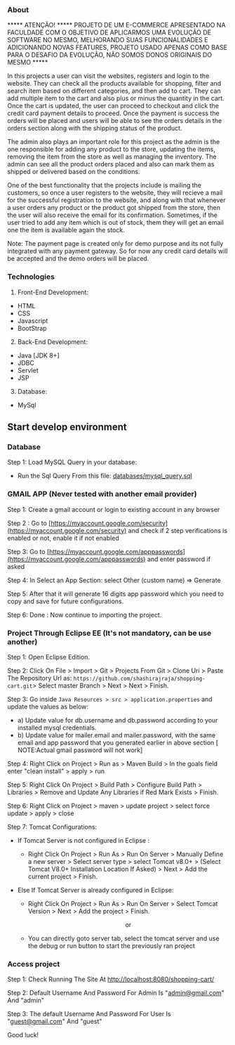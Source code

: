 ### About

***** ATENÇÃO!
***** PROJETO DE UM E-COMMERCE APRESENTADO NA FACULDADE COM O OBJETIVO DE APLICARMOS UMA EVOLUÇÃO DE SOFTWARE NO MESMO, MELHORANDO SUAS FUNCIONALIDADES E ADICIONANDO NOVAS FEATURES, PROJETO USADO APENAS COMO BASE PARA O DESAFIO DA EVOLUÇÃO, NÃO SOMOS DONOS ORIGINAIS DO MESMO *****

In this projects a user can visit the websites, registers and login to the website. They can check all the products available for shopping, filter and search item based on different categories, and then add to cart. They can add multiple item to the cart and also plus or minus the quantity in the cart. Once the cart is updated, the user can proceed to checkout and click the credit card payment details to proceed. Once the payment is success the orders will be placed and users will be able to see the orders details in the orders section along with the shipping status of the product.

The admin also plays an important role for this project as the admin is the one responsible for adding any product to the store, updating the items, removing the item from the store as well as managing the inventory. The admin can see all the product orders placed and also can mark them as shipped or delivered based on the conditions.

One of the best functionality that the projects include is mailing the customers, so once a user registers to the website, they will recieve a mail for the successful registration to the website, and along with that whenever a user orders any product or the product got shipped from the store, then the user will also receive the email for its confirmation.
Sometimes, if the user tried to add any item which is out of stock, them they will get an email one the item is available again the stock.

Note: The payment page is created only for demo purpose and its not fully integrated with any payment gateway. So for now any credit card details will be accepted and the demo orders will be placed.

### Technologies


1. Front-End Development:
- HTML
- CSS
- Javascript
- BootStrap

2. Back-End Development:
- Java [JDK 8+]
- JDBC
- Servlet
- JSP

3. Database:
- MySql

## Start develop environment

### Database

Step 1: Load MySQL Query in your database:

- Run the Sql Query From this file: [databases/mysql_query.sql](./databases/mysql_query.sql)

### GMAIL APP (Never tested with another email provider)
Step 1: Create a gmail account or login to existing account in any browser

Step 2 : Go to [https://myaccount.google.com/security](https://myaccount.google.com/security) and check if 2 step verifications is enabled or not, enable it if not enabled

Step 3: Go to [https://myaccount.google.com/apppasswords](https://myaccount.google.com/apppasswords) and enter password if asked

Step 4: In Select an App Section: select Other (custom name) => Generate

Step 5: After that it will generate 16 digits app password which you need to copy and save for future configurations.

Step 6: Done : Now continue to importing the project.

### Project Through Eclipse EE (It's not mandatory, can be use another)

Step 1: Open Eclipse Edition.

Step 2: Click On File > Import > Git > Projects From Git > Clone Uri > Paste The Repository Url as: ```https://github.com/shashirajraja/shopping-cart.git```> Select master Branch > Next > Next > Finish.

Step 3: Go inside ```Java Resources > src > application.properties``` and update the values as below:
- a) Update value for db.username and db.password according to your installed mysql credentials.
- b) Update value for mailer.email and mailer.password, with the same email and app password that you generated earlier in above section [ NOTE:Actual gmail password will not work]

Step 4: Right Click on Project > Run as > Maven Build > In the goals field enter "clean install" > apply > run

Step 5: Right Click On Project > Build Path > Configure Build Path > Libraries > Remove and Update Any Libraries if Red Mark Exists > Finish.

Step 6: Right Click on Project > maven > update project > select force update > apply > close

Step 7: Tomcat Configurations:
- If Tomcat Server is not configured in Eclipse :
	-  Right Click On Project > Run As > Run On Server > Manually Define a new server > Select server type > select Tomcat v8.0+ > (Select Tomcat V8.0+ Installation Location If Asked) > Next > Add the current project > Finish.

- Else If Tomcat Server is already configured in Eclipse:
	- Right Click On Project > Run As > Run On Server > Select Tomcat Version > Next > Add the project > Finish.
		<p align='center'>or</p>
	- You can directly goto server tab, select the tomcat server and use the debug or run button to start the previously ran project

### Access project

Step 1: Check Running The Site At  [http://localhost:8080/shopping-cart/](http://localhost:8080/shopping-cart/)

Step 2: Default Username And Password For Admin Is "admin@gmail.com" And "admin"

Step 3: The default Username And Password For User Is "guest@gmail.com" And "guest"


Good luck!
